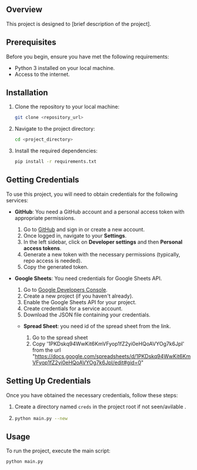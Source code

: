 ## Overview

This project is designed to [brief description of the project].

## Prerequisites

Before you begin, ensure you have met the following requirements:

- Python 3 installed on your local machine.
- Access to the internet.

## Installation

1. Clone the repository to your local machine:

    ```bash
    git clone <repository_url>
    ```

2. Navigate to the project directory:

    ```bash
    cd <project_directory>
    ```

3. Install the required dependencies:

    ```bash
    pip install -r requirements.txt
    ```

## Getting Credentials

To use this project, you will need to obtain credentials for the following services:

- **GitHub**: You need a GitHub account and a personal access token with appropriate permissions.

    1. Go to [GitHub](https://github.com/) and sign in or create a new account.
    2. Once logged in, navigate to your **Settings**.
    3. In the left sidebar, click on **Developer settings** and then **Personal access tokens**.
    4. Generate a new token with the necessary permissions (typically, repo access is needed).
    5. Copy the generated token.

- **Google Sheets**: You need credentials for Google Sheets API.

    1. Go to [Google Developers Console](https://console.developers.google.com/).
    2. Create a new project (if you haven't already).
    3. Enable the Google Sheets API for your project.
    4. Create credentials for a service account.
    5. Download the JSON file containing your credentials.
 
  - **Spread Sheet**: you need id of the spread sheet from the link.
    
    1. Go to the spread sheet
    2. Copy '1PKDskq94WwKit6KmVFyop1fZ2yi0eHQoAVYOg7k6JpI' from the url "https://docs.google.com/spreadsheets/d/1PKDskq94WwKit6KmVFyop1fZ2yi0eHQoAVYOg7k6JpI/edit#gid=0"

## Setting Up Credentials

Once you have obtained the necessary credentials, follow these steps:

1. Create a directory named `creds` in the project root if not seen/avilable .
2. ```bash
   python main.py --new

## Usage

To run the project, execute the main script:

```bash
python main.py
